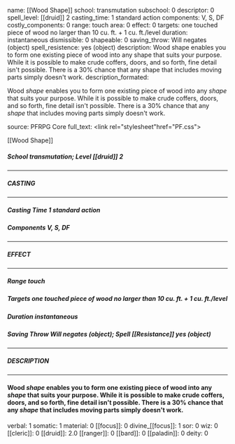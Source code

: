 name: [[Wood Shape]]
school: transmutation
subschool: 0
descriptor: 0
spell_level: [[druid]] 2
casting_time: 1 standard action
components: V, S, DF
costly_components: 0
range: touch
area: 0
effect: 0
targets: one touched piece of wood no larger than 10 cu. ft. + 1 cu. ft./level
duration: instantaneous
dismissible: 0
shapeable: 0
saving_throw: Will negates (object)
spell_resistence: yes (object)
description: Wood shape enables you to form one existing piece of wood into any shape that suits your purpose. While it is possible to make crude coffers, doors, and so forth, fine detail isn't possible. There is a 30% chance that any shape that includes moving parts simply doesn't work.
description_formated: <p>Wood <i>shape</i> enables you to form one existing piece of wood into any <i>shape</i> that suits your purpose. While it is possible to make crude coffers, doors, and so forth, fine detail isn't possible. There is a 30% chance that any <i>shape</i> that includes moving parts simply doesn't work.</p>
source: PFRPG Core
full_text: <link rel="stylesheet"href="PF.css"><div class="heading"><p class="alignleft">[[Wood Shape]]</p><div style="clear: both;"></div></div><div><h5><b>School </b>transmutation; <b>Level </b>[[druid]] 2</h5></div><hr/><div><h5><b>CASTING</b></h5></div><hr/><div><h5><b>Casting Time </b>1 standard action</h5><h5><b>Components </b>V, S, DF</h5></div><hr/><div><h5><b>EFFECT</b></h5></div><hr/><div><h5><b>Range </b>touch</h5><h5><b>Targets </b>one touched piece of wood no larger than 10 cu. ft. + 1 cu. ft./level</h5><h5><b>Duration </b>instantaneous</h5><h5><b>Saving Throw </b>Will negates (object); <b>Spell [[Resistance]] </b>yes (object)</h5></div><hr/><div><h5><b>DESCRIPTION</b></h5></div><hr/><div><h4><p>Wood <i>shape</i> enables you to form one existing piece of wood into any <i>shape</i> that suits your purpose. While it is possible to make crude coffers, doors, and so forth, fine detail isn't possible. There is a 30% chance that any <i>shape</i> that includes moving parts simply doesn't work.</p></h4></div>
verbal: 1
somatic: 1
material: 0
[[focus]]: 0
divine_[[focus]]: 1
sor: 0
wiz: 0
[[cleric]]: 0
[[druid]]: 2.0
[[ranger]]: 0
[[bard]]: 0
[[paladin]]: 0
deity: 0
